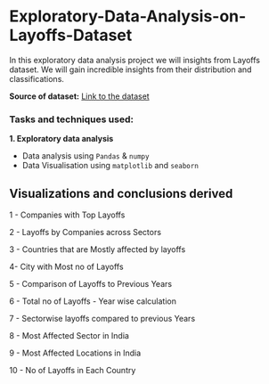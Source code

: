 # Exploratory-Data-Analysis-on-Layoffs-Dataset

In this exploratory data analysis project we will insights from Layoffs dataset. We will gain incredible insights from their distribution and classifications.

**Source of dataset:** [Link to the dataset](https://www.kaggle.com/datasets/swaptr/layoffs-2022)

### Tasks and techniques used:

**1. Exploratory data analysis**
- Data analysis using `Pandas` & `numpy`
- Data Visualisation using `matplotlib` and `seaborn`

## Visualizations and conclusions derived

1 - Companies with Top Layoffs

2 - Layoffs by Companies across Sectors

3 - Countries that are Mostly affected by layoffs

4- City with Most no of Layoffs 

5 - Comparison of Layoffs to Previous Years

6 - Total no of Layoffs - Year wise calculation

7 - Sectorwise layoffs compared to previous Years

8 - Most Affected Sector in India

9 - Most Affected Locations in India 

10 - No of Layoffs in Each Country
